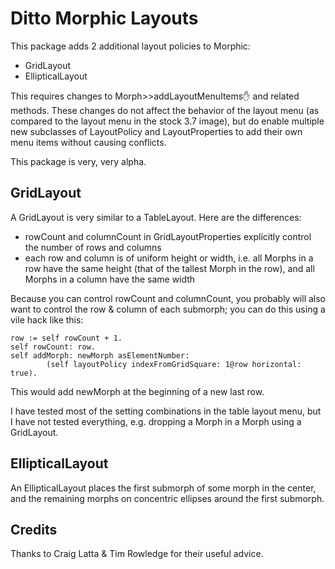 # Ditto Morphic Layouts

This package adds 2 additional layout policies to Morphic:

 * GridLayout
 * EllipticalLayout

This requires changes to Morph>>addLayoutMenuItems:hand: and related methods. These changes do not affect the behavior of the layout menu (as compared to the layout menu in the stock 3.7 image), but do enable multiple new subclasses of LayoutPolicy and LayoutProperties to add their own menu items without causing conflicts.

This package is very, very alpha.  

## GridLayout

A GridLayout is very similar to a TableLayout.  Here are the differences:

 - rowCount and columnCount in GridLayoutProperties explicitly control the number of rows and columns
 - each row and column is of uniform height or width, i.e. all Morphs in a row have the same height (that of the tallest Morph in the row), and all Morphs in a column have the same width
    
Because you can control rowCount and columnCount, you probably will also want to control the row & column of each submorph; you can do this using a vile hack like this:
    
    row := self rowCount + 1.
    self rowCount: row.
    self addMorph: newMorph asElementNumber:
            (self layoutPolicy indexFromGridSquare: 1@row horizontal: true).

This would add newMorph at the beginning of a new last row.

I have tested most of the setting combinations in the table layout menu, but I have not tested everything, e.g. dropping a Morph in a Morph using a GridLayout.

## EllipticalLayout

An EllipticalLayout places the first submorph of some morph in the center, and the remaining morphs on concentric ellipses around the first submorph.

## Credits
    
Thanks to Craig Latta & Tim Rowledge for their useful advice.
    
